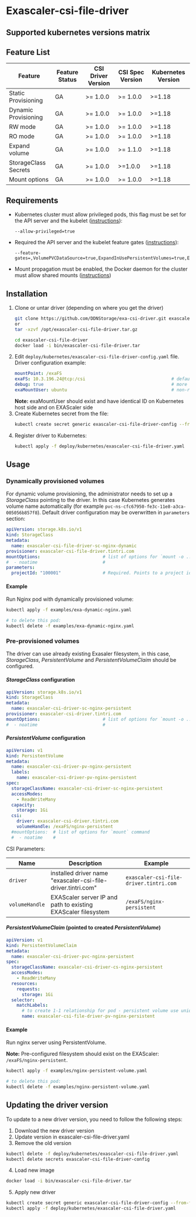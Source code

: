 # Exascaler-csi-file-driver

## Supported kubernetes versions matrix

## Feature List
|Feature|Feature Status|CSI Driver Version|CSI Spec Version|Kubernetes Version|
|--- |--- |--- |--- |--- |
|Static Provisioning|GA|>= 1.0.0|>= 1.0.0|>=1.18|
|Dynamic Provisioning|GA|>= 1.0.0|>= 1.0.0|>=1.18|
|RW mode|GA|>= 1.0.0|>= 1.0.0|>=1.18|
|RO mode|GA|>= 1.0.0|>= 1.0.0|>=1.18|
|Expand volume|GA|>= 1.0.0|>= 1.1.0|>=1.18|
|StorageClass Secrets|GA|>= 1.0.0|>=1.0.0|>=1.18|
|Mount options|GA|>= 1.0.0|>= 1.0.0|>=1.18|

## Requirements

- Kubernetes cluster must allow privileged pods, this flag must be set for the API server and the kubelet
  ([instructions](https://github.com/kubernetes-csi/docs/blob/735f1ef4adfcb157afce47c64d750b71012c8151/book/src/Setup.md#enable-privileged-pods)):
  ```
  --allow-privileged=true
  ```
- Required the API server and the kubelet feature gates
  ([instructions](https://github.com/kubernetes-csi/docs/blob/735f1ef4adfcb157afce47c64d750b71012c8151/book/src/Setup.md#enabling-features)):
  ```
  --feature-gates=,VolumePVCDataSource=true,ExpandInUsePersistentVolumes=true,ExpandCSIVolumes=true,ExpandPersistentVolumes=true
  ```
- Mount propagation must be enabled, the Docker daemon for the cluster must allow shared mounts
  ([instructions](https://github.com/kubernetes-csi/docs/blob/735f1ef4adfcb157afce47c64d750b71012c8151/book/src/Setup.md#enabling-mount-propagation))


## Installation

1. Clone or untar driver (depending on where you get the driver)
   ```bash
   git clone https://github.com/DDNStorage/exa-csi-driver.git exascaler-csi-file-driver
   or
   tar -xzvf /opt/exascaler-csi-file-driver.tar.gz

   cd exascaler-csi-file-driver
   docker load -i bin/exascaler-csi-file-driver.tar
   ```
2. Edit `deploy/kubernetes/exascaler-csi-file-driver-config.yaml` file. Driver configuration example:
   ```yaml
   mountPoint: /exaFS
   exaFS: 10.3.196.24@tcp:/csi                                 # default Exascaler data IP
   debug: true                                                 # more logs
   exaMountUser: ubuntu                                        # non-root user synced between EXA clients and server
   ```
   **Note:** exaMountUser should exist and have identical ID on Kubernetes host side and on EXAScaler side
3. Create Kubernetes secret from the file:
   ```bash
   kubectl create secret generic exascaler-csi-file-driver-config --from-file=deploy/kubernetes/exascaler-csi-file-driver-config.yaml
   ```
4. Register driver to Kubernetes:
   ```bash
   kubectl apply -f deploy/kubernetes/exascaler-csi-file-driver.yaml
   ```

## Usage

### Dynamically provisioned volumes

For dynamic volume provisioning, the administrator needs to set up a _StorageClass_ pointing to the driver.
In this case Kubernetes generates volume name automatically (for example `pvc-ns-cfc67950-fe3c-11e8-a3ca-005056b857f8`).
Default driver configuration may be overwritten in `parameters` section:

```yaml
apiVersion: storage.k8s.io/v1
kind: StorageClass
metadata:
  name: exascaler-csi-file-driver-sc-nginx-dynamic
provisioner: exascaler-csi-file-driver.tintri.com
mountOptions:                        # list of options for `mount -o ...` command
#  - noatime                         #
parameters:
  projectId: "100001"                # Required. Points to a project id to be used to set volume quota.
```

#### Example

Run Nginx pod with dynamically provisioned volume:

```bash
kubectl apply -f examples/exa-dynamic-nginx.yaml

# to delete this pod:
kubectl delete -f examples/exa-dynamic-nginx.yaml
```

### Pre-provisioned volumes

The driver can use already existing Exasaler filesystem,
in this case, _StorageClass_, _PersistentVolume_ and _PersistentVolumeClaim_ should be configured.

#### _StorageClass_ configuration

```yaml
apiVersion: storage.k8s.io/v1
kind: StorageClass
metadata:
  name: exascaler-csi-driver-sc-nginx-persistent
provisioner: exascaler-csi-driver.tintri.com
mountOptions:                        # list of options for `mount -o ...` command
#  - noatime                         #
```

#### _PersistentVolume_ configuration

```yaml
apiVersion: v1
kind: PersistentVolume
metadata:
  name: exascaler-csi-driver-pv-nginx-persistent
  labels:
    name: exascaler-csi-driver-pv-nginx-persistent
spec:
  storageClassName: exascaler-csi-driver-sc-nginx-persistent
  accessModes:
    - ReadWriteMany
  capacity:
    storage: 1Gi
  csi:
    driver: exascaler-csi-driver.tintri.com
    volumeHandle: /exaFS/nginx-persistent
  #mountOptions:  # list of options for `mount` command
  #  - noatime    #
```

CSI Parameters:

| Name           | Description                                                       | Example                              |
|----------------|-------------------------------------------------------------------|--------------------------------------|
| `driver`       | installed driver name "exascaler-csi-file-driver.tintri.com"        | `exascaler-csi-file-driver.tintri.com` |
| `volumeHandle` | EXAScaler server IP and path to existing EXAScaler filesystem | `/exaFS/nginx-persistent`               |

#### _PersistentVolumeClaim_ (pointed to created _PersistentVolume_)

```yaml
apiVersion: v1
kind: PersistentVolumeClaim
metadata:
  name: exascaler-csi-driver-pvc-nginx-persistent
spec:
  storageClassName: exascaler-csi-driver-cs-nginx-persistent
  accessModes:
    - ReadWriteMany
  resources:
    requests:
      storage: 1Gi
  selector:
    matchLabels:
      # to create 1-1 relationship for pod - persistent volume use unique labels
      name: exascaler-csi-file-driver-pv-nginx-persistent
```

#### Example

Run nginx server using PersistentVolume.

**Note:** Pre-configured filesystem should exist on the EXAScaler:
`/exaFS/nginx-persistent`.

```bash
kubectl apply -f examples/nginx-persistent-volume.yaml

# to delete this pod:
kubectl delete -f examples/nginx-persistent-volume.yaml
```

## Updating the driver version
To update to a new driver version, you need to follow the following steps:

1. Download the new driver version
2. Update version in exascaler-csi-file-driver.yaml
3. Remove the old version
```bash
kubectl delete -f deploy/kubernetes/exascaler-csi-file-driver.yaml
kubectl delete secrets exascaler-csi-file-driver-config
```
4. Load new image
```bash
docker load -i bin/exascaler-csi-file-driver.tar
```
5. Apply new driver
```bash
kubectl create secret generic exascaler-csi-file-driver-config --from-file=./deploy/kubernetes/exascaler-csi-file-driver-config.yaml
kubectl apply -f deploy/kubernetes/exascaler-csi-file-driver.yaml
```
